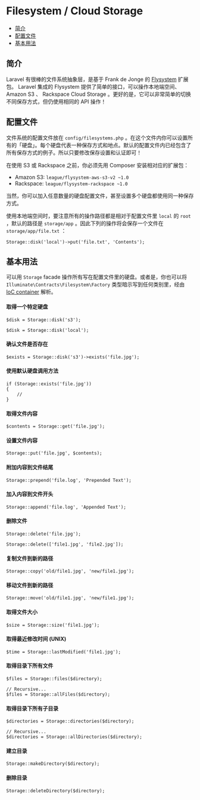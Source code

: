 # Filesystem / Cloud Storage

- [简介](#introduction)
- [配置文件](#configuration)
- [基本用法](#basic-usage)

<a name="introduction"></a>
## 简介

Laravel 有很棒的文件系统抽象层，是基于 Frank de Jonge 的 [Flysystem](https://github.com/thephpleague/flysystem) 扩展包。 Laravel 集成的 Flysystem 提供了简单的接口，可以操作本地端空间、 Amazon S3 、 Rackspace Cloud Storage 。更好的是，它可以非常简单的切换不同保存方式，但仍使用相同的 API 操作！

<a name="configuration"></a>
## 配置文件

文件系统的配置文件放在 `config/filesystems.php` 。在这个文件内你可以设置所有的「硬盘」。每个硬盘代表一种保存方式和地点。默认的配置文件内已经包含了所有保存方式的例子。所以只要修改保存设置和认证即可！

在使用 S3 或 Rackspace 之前，你必须先用 Composer 安装相对应的扩展包：

- Amazon S3: `league/flysystem-aws-s3-v2 ~1.0`
- Rackspace: `league/flysystem-rackspace ~1.0`

当然，你可以加入任意数量的硬盘配置文件，甚至设置多个硬盘都使用同一种保存方式。

使用本地端空间时，要注意所有的操作路径都是相对于配置文件里 `local` 的 `root` ，默认的路径是 `storage/app` 。因此下列的操作将会保存一个文件在 `storage/app/file.txt` ：

	Storage::disk('local')->put('file.txt', 'Contents');

<a name="basic-usage"></a>
## 基本用法

可以用 `Storage` facade 操作所有写在配置文件里的硬盘。或者是，你也可以将 `Illuminate\Contracts\Filesystem\Factory` 类型暗示写到任何类别里，经由 [IoC container](/docs/5.0/container) 解析。

#### 取得一个特定硬盘

	$disk = Storage::disk('s3');

	$disk = Storage::disk('local');

#### 确认文件是否存在

	$exists = Storage::disk('s3')->exists('file.jpg');

#### 使用默认硬盘调用方法

	if (Storage::exists('file.jpg'))
	{
		//
	}

#### 取得文件内容

	$contents = Storage::get('file.jpg');

#### 设置文件内容

	Storage::put('file.jpg', $contents);

#### 附加内容到文件结尾

	Storage::prepend('file.log', 'Prepended Text');

#### 加入内容到文件开头

	Storage::append('file.log', 'Appended Text');

#### 删除文件

	Storage::delete('file.jpg');

	Storage::delete(['file1.jpg', 'file2.jpg']);

#### 复制文件到新的路径

	Storage::copy('old/file1.jpg', 'new/file1.jpg');

#### 移动文件到新的路径

	Storage::move('old/file1.jpg', 'new/file1.jpg');

#### 取得文件大小

	$size = Storage::size('file1.jpg');

#### 取得最近修改时间 (UNIX)

	$time = Storage::lastModified('file1.jpg');

#### 取得目录下所有文件

	$files = Storage::files($directory);

	// Recursive...
	$files = Storage::allFiles($directory);

#### 取得目录下所有子目录

	$directories = Storage::directories($directory);

	// Recursive...
	$directories = Storage::allDirectories($directory);

#### 建立目录

	Storage::makeDirectory($directory);

#### 删除目录

	Storage::deleteDirectory($directory);
